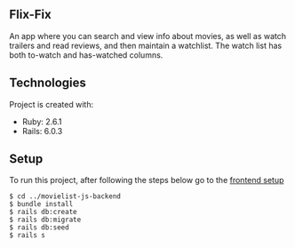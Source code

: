 ## Flix-Fix
An app where you can search and view info about movies, as well as watch trailers and read reviews, and then maintain a watchlist. The watch list has both to-watch and has-watched columns.

## Technologies
Project is created with:
* Ruby: 2.6.1
* Rails: 6.0.3
	
## Setup
To run this project, after following the steps below go to the [frontend setup](https://github.com/bstizzle/movielist-js-frontend)

```
$ cd ../movielist-js-backend
$ bundle install
$ rails db:create
$ rails db:migrate
$ rails db:seed
$ rails s
```